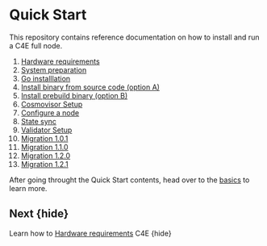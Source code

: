 <!--
order: false
parent:
  order: 6
-->

# Quick Start

This repository contains reference documentation on how to install and run a C4E full node.
1. [Hardware requirements](hardware-requirements.md)
2. [System preparation](system-preparation.md)
3. [Go installlation](install-go.md)
4. [Install binary from source code (option A)](install-binary-source-code.md)
5.  [Install prebuild binary (option B)](install-binary.md)
6. [Cosmovisor Setup](cosmovisor-setup.md)
7. [Configure a node](run_node.md)
8. [State sync](state-sync.md)
9. [Validator Setup](validator-setup.md)
10. [Migration 1.0.1](migration-101.md)
11. [Migration 1.1.0](migration-110.md)
12. [Migration 1.2.0](migration-120.md)
13. [Migration 1.2.1](migration-121.md)

After going throught the Quick Start contents, head over to the [basics](../basicsEADME.md) to learn more.

## Next {hide}

Learn how to [Hardware requirements](hardware-requirements.md) C4E {hide}
